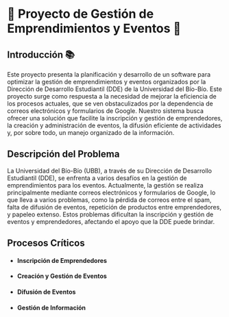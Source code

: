 # 🎉 Proyecto de Gestión de Emprendimientos y Eventos 🎉
## Introducción 📚
Este proyecto presenta la planificación y desarrollo de un software para optimizar la gestión de emprendimientos y eventos organizados por la Dirección de Desarrollo Estudiantil (DDE) de la Universidad del Bío-Bío. Este proyecto surge como respuesta a la necesidad de mejorar la eficiencia de los procesos actuales, que se ven obstaculizados por la dependencia de correos electrónicos y formularios de Google. Nuestro sistema busca ofrecer una solución que facilite la inscripción y gestión de emprendedores, la creación y administración de eventos, la difusión eficiente de actividades y, por sobre todo, un manejo organizado de la información.

## Descripción del Problema
La Universidad del Bío-Bío (UBB), a través de su Dirección de Desarrollo Estudiantil (DDE), se enfrenta a varios desafíos en la gestión de emprendimientos para los eventos. Actualmente, la gestión se realiza principalmente mediante correos electrónicos y formularios de Google, lo que lleva a varios problemas, como la pérdida de correos entre el spam, falta de difusión de eventos, repetición de productos entre emprendedores, y papeleo extenso. Estos problemas dificultan la inscripción y gestión de eventos y emprendedores, afectando el apoyo que la DDE puede brindar.

## Procesos Críticos
- #### Inscripción de Emprendedores
- #### Creación y Gestión de Eventos
- #### Difusión de Eventos
- #### Gestión de Información
